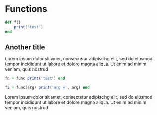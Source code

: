 
# Functions

```ruby
def f()
	print('test')
end
```

## Another title

Lorem ipsum dolor sit amet, consectetur adipiscing elit, sed do eiusmod tempor incididunt ut labore et dolore magna aliqua. Ut enim ad minim veniam, quis nostrud 

```ruby
fn = func print('test') end

f2 = func(arg) print('arg =', arg) end
```

Lorem ipsum dolor sit amet, consectetur adipiscing elit, sed do eiusmod tempor incididunt ut labore et dolore magna aliqua. Ut enim ad minim veniam, quis nostrud 


